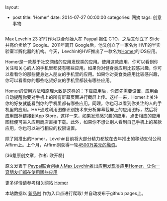layout: 
  - post 
title: 'Homer' 
date: 2014-07-27 00:00:00 
categories: 网摘 
tags: 创意事物 
---

<p><img src="http://a.36krcnd.com/photo/2014/5ccb0fd34ae3c21a635b1d04bd627797.jpg" alt=""/><br/>
Max Levchin 23 岁时作为联合创始人在 Paypal 担任 CTO，之后又创立了 Slide 并高价卖给了 Google。2011年离开 Google后，他又创立了一家名为 HVF的半实验室半孵化器的机构。今天，Levchin的HVF推出了一款名为<a target="_blank" data-no-turbolink="true" href="https://itunes.apple.com/us/app/homer-apps-with-friends/id879373172?mt=8">Homer</a>的iOS应用。</p>

<p>Homer是一款基于社交网络的应用发现类的应用。使用这款应用，你可以看到你关注和关心的人的手机里都装有哪些应用。如果你对健身类应用比较感兴趣，你可以看看你的那些健身达人朋友的手机里的应用。如果你对美食类应用比较感兴趣，你可以看看你的那些吃货好友的手机里都装有哪些应用。</p>

<p>Homer的使用方法和原理大致是这样的：下载应用后，你首先需要设置，应用会自动提醒你要对手机上的所有屏幕页面进行截屏上传。这样一来，Homer上关注你的好友就能看到你的手机里都有哪些应用。同理，你也可以看到你关注的人的手机里的应用。HVF通过利用图像识别技术来分析屏幕截屏上的应用图标，然后将应用图标链接到App Store，这样一来，如果发现感兴趣的应用，点击相应的应用图标便可进入应用商店直接下载。此外，如果你不想让别人看到自己手机上的某款应用，你也可以进行相应的权限设置。</p>

<p>除了刚推出的Homer，Levchin目前将大部分精力都放在去年推出的移动支付公司Affirm上。上个月，Affirm刚获得一轮<a target="_blank" data-no-turbolink="true" href="http://www.36kr.com/p/212722.html">4500万美元的融资</a>。</p>
					<p>[<span>36氪</span>原创文章，作者: 欧开磊]</p>
					<p></p>  



原文发表于 [Paypal联合创始人Max Levchin推出应用发现类应用Homer，让你一窥朋友们都在使用哪些应用](http://www.36kr.com/p/214116.html)  

更多详情请参考相关网站 [Homer](https://itunes.apple.com/us/app/homer-apps-with-friends/id879373172?mt=8)  

本站数据以 [新品啦](http://xinpinla.com/) 作为入口点进行爬取! 并自动发布于github pages上。  
